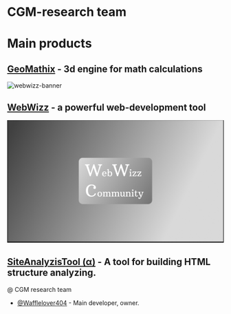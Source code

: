 # CGM-research team

# Main products

## [GeoMathix](https://github.com/CGM-research/GeoMathix) - 3d engine for math calculations
![webwizz-banner](https://github.com/CGM-research/Design-resources/blob/main/Pictures%2Fbanner.jpg)
## [WebWizz](https://github.com/CGM-research/WebWizz-CGM) - a powerful web-development tool
![webwizz-banner](https://github.com/CGM-research/WebWizz-CGM/blob/main/ExtraFiles/banner.png)
## [SiteAnalyzisTool (α)](https://github.com/CGM-research/SiteAnalyzis) - A tool for building HTML structure analyzing.

@ CGM research team
- [@Wafflelover404](https://github.com/wafflelover404) - Main developer, owner.


<!--

**Here are some ideas to get you started:**

🙋‍♀️ A short introduction - what is your organization all about?
🌈 Contribution guidelines - how can the community get involved?
👩‍💻 Useful resources - where can the community find your docs? Is there anything else the community should know?
🍿 Fun facts - what does your team eat for breakfast?
🧙 Remember, you can do mighty things with the power of [Markdown](https://docs.github.com/github/writing-on-github/getting-started-with-writing-and-formatting-on-github/basic-writing-and-formatting-syntax)
-->
